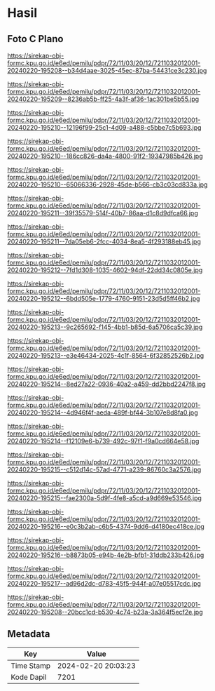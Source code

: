 # Hasil

## Foto C Plano

https://sirekap-obj-formc.kpu.go.id/e6ed/pemilu/pdpr/72/11/03/20/12/7211032012001-20240220-195208--b34d4aae-3025-45ec-87ba-54431ce3c230.jpg

https://sirekap-obj-formc.kpu.go.id/e6ed/pemilu/pdpr/72/11/03/20/12/7211032012001-20240220-195209--8236ab5b-ff25-4a3f-af36-1ac301be5b55.jpg

https://sirekap-obj-formc.kpu.go.id/e6ed/pemilu/pdpr/72/11/03/20/12/7211032012001-20240220-195210--12196f99-25c1-4d09-a488-c5bbe7c5b693.jpg

https://sirekap-obj-formc.kpu.go.id/e6ed/pemilu/pdpr/72/11/03/20/12/7211032012001-20240220-195210--186cc826-da4a-4800-91f2-19347985b426.jpg

https://sirekap-obj-formc.kpu.go.id/e6ed/pemilu/pdpr/72/11/03/20/12/7211032012001-20240220-195210--65066336-2928-45de-b566-cb3c03cd833a.jpg

https://sirekap-obj-formc.kpu.go.id/e6ed/pemilu/pdpr/72/11/03/20/12/7211032012001-20240220-195211--39f35579-514f-40b7-86aa-d1c8d9dfca66.jpg

https://sirekap-obj-formc.kpu.go.id/e6ed/pemilu/pdpr/72/11/03/20/12/7211032012001-20240220-195211--7da05eb6-2fcc-4034-8ea5-4f293188eb45.jpg

https://sirekap-obj-formc.kpu.go.id/e6ed/pemilu/pdpr/72/11/03/20/12/7211032012001-20240220-195212--7fd1d308-1035-4602-94df-22dd34c0805e.jpg

https://sirekap-obj-formc.kpu.go.id/e6ed/pemilu/pdpr/72/11/03/20/12/7211032012001-20240220-195212--6bdd505e-1779-4760-9151-23d5d5ff46b2.jpg

https://sirekap-obj-formc.kpu.go.id/e6ed/pemilu/pdpr/72/11/03/20/12/7211032012001-20240220-195213--9c265692-f145-4bb1-b85d-6a5706ca5c39.jpg

https://sirekap-obj-formc.kpu.go.id/e6ed/pemilu/pdpr/72/11/03/20/12/7211032012001-20240220-195213--e3e46434-2025-4c1f-8564-6f32852526b2.jpg

https://sirekap-obj-formc.kpu.go.id/e6ed/pemilu/pdpr/72/11/03/20/12/7211032012001-20240220-195214--8ed27a22-0936-40a2-a459-dd2bbd2247f8.jpg

https://sirekap-obj-formc.kpu.go.id/e6ed/pemilu/pdpr/72/11/03/20/12/7211032012001-20240220-195214--4d946f4f-aeda-489f-bf44-3b107e8d8fa0.jpg

https://sirekap-obj-formc.kpu.go.id/e6ed/pemilu/pdpr/72/11/03/20/12/7211032012001-20240220-195214--f12109e6-b739-492c-97f1-f9a0cd664e58.jpg

https://sirekap-obj-formc.kpu.go.id/e6ed/pemilu/pdpr/72/11/03/20/12/7211032012001-20240220-195215--c512d14c-57ad-4771-a239-86760c3a2576.jpg

https://sirekap-obj-formc.kpu.go.id/e6ed/pemilu/pdpr/72/11/03/20/12/7211032012001-20240220-195215--fae2300a-5d9f-4fe8-a5cd-a9d669e53546.jpg

https://sirekap-obj-formc.kpu.go.id/e6ed/pemilu/pdpr/72/11/03/20/12/7211032012001-20240220-195216--e0c3b2ab-c6b5-4374-9dd6-d4180ec418ce.jpg

https://sirekap-obj-formc.kpu.go.id/e6ed/pemilu/pdpr/72/11/03/20/12/7211032012001-20240220-195216--b8873b05-e94b-4e2b-bfb1-31ddb233b426.jpg

https://sirekap-obj-formc.kpu.go.id/e6ed/pemilu/pdpr/72/11/03/20/12/7211032012001-20240220-195217--ad96d2dc-d783-45f5-944f-a07e05517cdc.jpg

https://sirekap-obj-formc.kpu.go.id/e6ed/pemilu/pdpr/72/11/03/20/12/7211032012001-20240220-195208--20bcc1cd-b530-4c74-b23a-3a364f5ecf2e.jpg


## Metadata

| Key        | Value               |
| ---------- | ------------------- |
| Time Stamp | 2024-02-20 20:03:23 |
| Kode Dapil | 7201                |



